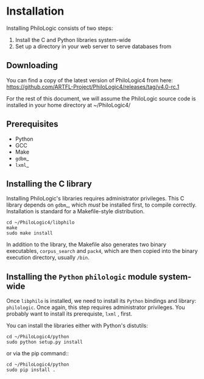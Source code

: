 Installation
============

Installing PhiloLogic consists of two steps:

1. Install the C and Python libraries system-wide
2. Set up a directory in your web server to serve databases from

Downloading
-----------

You can find a copy of the latest version of PhiloLogic4 from here:
https://github.com/ARTFL-Project/PhiloLogic4/releases/tag/v4.0-rc.1

For the rest of this document, we will assume the PhiloLogic source code is installed in 
your home directory at ~/PhiloLogic4/

Prerequisites
------------
* Python
* GCC
* Make
* `gdbm`_
* `lxml`_

Installing the C library
------------------------------

Installing PhiloLogic's libraries requires administrator privileges.
This C library depends on `gdbm`_, which *must* be installed first, to compile correctly.
Installation is standard for a Makefile-style distribution.

    cd ~/PhiloLogic4/libphilo
    make
    sudo make install

In addition to the library, the Makefile also generates two binary executables,
``corpus_search`` and ``pack4``, which are then copied into the 
binary execution directory, usually ``/bin``.

Installing the `Python` ``philologic`` module system-wide
------------------------------------------------------

Once ``libphilo`` is installed, we need to install its `Python` bindings
and library: ``philologic``. Once again, this step requires administrator
privileges. You probably want to install its prerequiste, ``lxml`` , first.

You can install the libraries either with Python's distutils:

    cd ~/PhiloLogic4/python
    sudo python setup.py install

or via the pip command::

    cd ~/PhiloLogic4/python
    sudo pip install .
